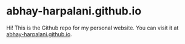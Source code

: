 # abhay-harpalani.github.io

Hi! This is the Github repo for my personal website. You can visit it at [abhay-harpalani.github.io](abhay-harpalani.github.io).
